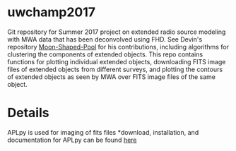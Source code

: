 # uwchamp2017

Git repository for Summer 2017 project on extended radio source modeling with MWA data that has been deconvolved using FHD. See Devin's repository [Moon-Shaped-Pool](https://github.com/dcunningham725/Moon-Shaped-Pool) for his contributions, including algorithms for clustering the components of extended objects. This repo contains functions for plotting individual extended objects, downloading FITS image files of extended objects from different surveys, and plotting the contours of extended objects as seen by MWA over FITS image files of the same object.

# Details

APLpy is used for imaging of fits files
*download, installation, and documentation for APLpy can be found [here](https://aplpy.github.io/)
